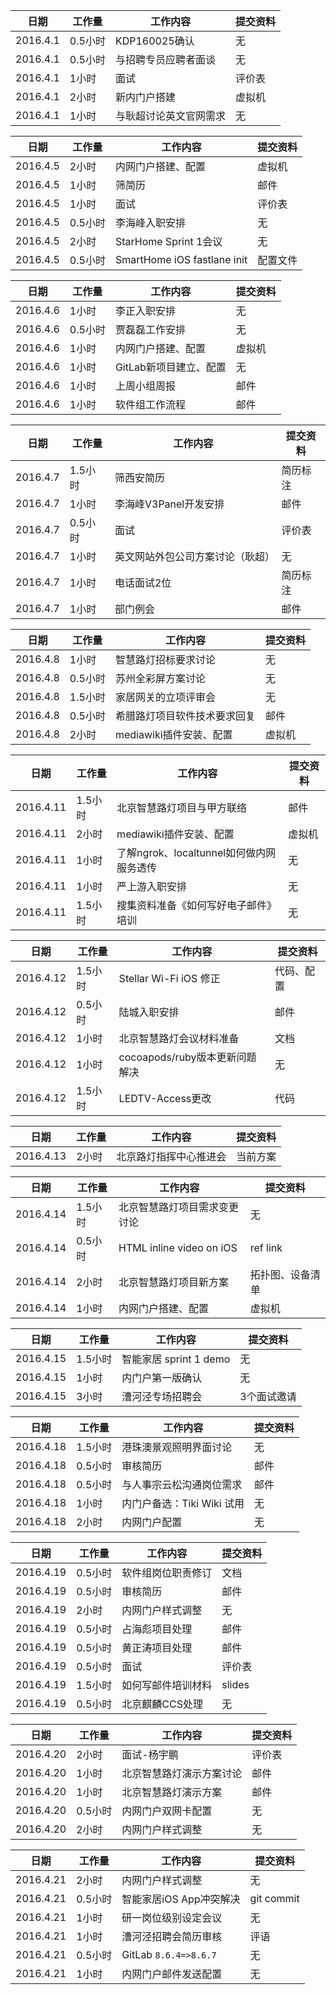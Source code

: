 日期  | 工作量 | 工作内容 | 提交资料
-----|-------| --------|-----
2016.4.1 | 0.5小时 | KDP160025确认 | 无
2016.4.1 | 0.5小时 | 与招聘专员应聘者面谈 | 无
2016.4.1 | 1小时 | 面试 | 评价表
2016.4.1 | 2小时 | 新内门户搭建 | 虚拟机
2016.4.1 | 1小时 | 与耿超讨论英文官网需求 | 无

日期  | 工作量 | 工作内容 | 提交资料
-----|-------| --------|-----
2016.4.5 | 2小时 | 内网门户搭建、配置 | 虚拟机
2016.4.5 | 1小时 | 筛简历 | 邮件
2016.4.5 | 1小时 | 面试 | 评价表
2016.4.5 | 0.5小时 | 李海峰入职安排 | 无
2016.4.5 | 2小时 | StarHome Sprint 1会议 | 无
2016.4.5 | 0.5小时 | SmartHome iOS fastlane init | 配置文件

日期  | 工作量 | 工作内容 | 提交资料
-----|-------| --------|-----
2016.4.6 | 1小时 | 李正入职安排 | 无
2016.4.6 | 0.5小时 | 贾磊磊工作安排 | 无
2016.4.6 | 1小时 | 内网门户搭建、配置 | 虚拟机
2016.4.6 | 1小时 | GitLab新项目建立、配置 | 无
2016.4.6 | 1小时 | 上周小组周报 | 邮件
2016.4.6 | 1小时 | 软件组工作流程 | 邮件

日期  | 工作量 | 工作内容 | 提交资料
-----|-------| --------|-----
2016.4.7 | 1.5小时 | 筛西安简历 | 简历标注
2016.4.7 | 1小时 | 李海峰V3Panel开发安排 | 邮件
2016.4.7 | 0.5小时 | 面试 | 评价表
2016.4.7 | 1小时 | 英文网站外包公司方案讨论（耿超） | 无
2016.4.7 | 1小时 | 电话面试2位 | 简历标注
2016.4.7 | 1小时 | 部门例会 | 邮件

日期  | 工作量 | 工作内容 | 提交资料
-----|-------| --------|-----
2016.4.8 | 1小时 | 智慧路灯招标要求讨论 | 无
2016.4.8 | 0.5小时 | 苏州全彩屏方案讨论 | 无
2016.4.8 | 1.5小时 | 家居网关的立项评审会 | 无
2016.4.8 | 0.5小时 | 希腊路灯项目软件技术要求回复 | 邮件
2016.4.8 | 2小时 | mediawiki插件安装、配置 | 虚拟机

日期  | 工作量 | 工作内容 | 提交资料
-----|-------| --------|-----
2016.4.11 | 1.5小时 | 北京智慧路灯项目与甲方联络 | 邮件
2016.4.11 | 2小时 | mediawiki插件安装、配置 | 虚拟机
2016.4.11 | 1小时 | 了解ngrok、localtunnel如何做内网服务透传 | 无
2016.4.11 | 1小时 | 严上游入职安排 | 无
2016.4.11 | 1.5小时 | 搜集资料准备《如何写好电子邮件》培训 | 无

日期  | 工作量 | 工作内容 | 提交资料
-----|-------| --------|-----
2016.4.12 | 1.5小时 | Stellar Wi-Fi iOS 修正 | 代码、配置
2016.4.12 | 0.5小时 | 陆城入职安排 | 邮件
2016.4.12 | 1小时 | 北京智慧路灯会议材料准备 | 文档
2016.4.12 | 1小时 | cocoapods/ruby版本更新问题解决 | 无
2016.4.12 | 1.5小时 | LEDTV-Access更改 | 代码

日期  | 工作量 | 工作内容 | 提交资料
-----|-------| --------|-----
2016.4.13 | 2小时 | 北京路灯指挥中心推进会 | 当前方案

日期  | 工作量 | 工作内容 | 提交资料
-----|-------| --------|-----
2016.4.14 | 1.5小时 | 北京智慧路灯项目需求变更讨论 | 无
2016.4.14 | 0.5小时 | HTML inline video on iOS | ref link
2016.4.14 | 2小时 | 北京智慧路灯项目新方案 | 拓扑图、设备清单
2016.4.14 | 1小时 | 内网门户搭建、配置 | 虚拟机

日期  | 工作量 | 工作内容 | 提交资料
-----|-------| --------|-----
2016.4.15 | 1.5小时 | 智能家居 sprint 1 demo | 无
2016.4.15 | 1小时 | 内门户第一版确认 | 无
2016.4.15 | 3小时 | 漕河泾专场招聘会 | 3个面试邀请

日期  | 工作量 | 工作内容 | 提交资料
-----|-------| --------|-----
2016.4.18 | 1.5小时 | 港珠澳景观照明界面讨论 | 无
2016.4.18 | 0.5小时 | 审核简历 | 邮件
2016.4.18 | 0.5小时 | 与人事宗云松沟通岗位需求 | 邮件
2016.4.18 | 1小时 | 内门户备选：Tiki Wiki 试用 | 无
2016.4.18 | 2小时 | 内网门户配置 | 无

日期  | 工作量 | 工作内容 | 提交资料
-----|-------| --------|-----
2016.4.19 | 0.5小时 | 软件组岗位职责修订 | 文档
2016.4.19 | 0.5小时 | 审核简历 | 邮件
2016.4.19 | 2小时 | 内网门户样式调整 | 无
2016.4.19 | 0.5小时 | 占海彪项目处理 | 邮件
2016.4.19 | 0.5小时 | 黄正涛项目处理 | 邮件
2016.4.19 | 0.5小时 | 面试 | 评价表
2016.4.19 | 1.5小时 | 如何写邮件培训材料 | slides
2016.4.19 | 0.5小时 | 北京麒麟CCS处理 | 无

日期  | 工作量 | 工作内容 | 提交资料
-----|-------| --------|-----
2016.4.20 | 2小时 | 面试-杨宇鹏 | 评价表
2016.4.20 | 1小时 | 北京智慧路灯演示方案讨论 | 邮件
2016.4.20 | 1小时 | 北京智慧路灯演示方案 | 邮件
2016.4.20 | 0.5小时 | 内网门户双网卡配置 | 无
2016.4.20 | 2小时 | 内网门户样式调整 | 无

日期  | 工作量 | 工作内容 | 提交资料
-----|-------| --------|-----
2016.4.21 | 2小时 | 内网门户样式调整 | 无
2016.4.21 | 0.5小时 | 智能家居iOS App冲突解决 | git commit
2016.4.21 | 1小时 | 研一岗位级别设定会议  | 无
2016.4.21 | 1小时 | 漕河泾招聘会简历审核  | 评语
2016.4.21 | 0.5小时 | GitLab `8.6.4=>8.6.7`  | 无
2016.4.21 | 1小时 | 内网门户邮件发送配置 | 无

[//]: # (comment)
